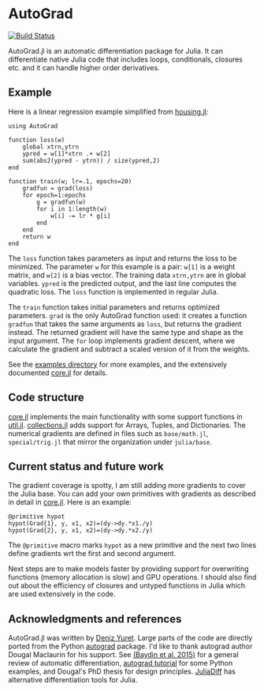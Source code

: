 # AutoGrad

[![Build Status](https://travis-ci.org/denizyuret/AutoGrad.jl.svg?branch=master)](https://travis-ci.org/denizyuret/AutoGrad.jl)

AutoGrad.jl is an automatic differentiation package for Julia.  It can
differentiate native Julia code that includes loops, conditionals,
closures etc. and it can handle higher order derivatives.

## Example

Here is a linear regression example simplified from
[housing.jl](https://github.com/denizyuret/AutoGrad.jl/blob/master/examples/housing.jl):

```
using AutoGrad

function loss(w)
    global xtrn,ytrn
    ypred = w[1]*xtrn .+ w[2]
    sum(abs2(ypred - ytrn)) / size(ypred,2)
end

function train(w; lr=.1, epochs=20)
    gradfun = grad(loss)
    for epoch=1:epochs
        g = gradfun(w)
        for i in 1:length(w)
            w[i] -= lr * g[i]
        end
    end
    return w
end
```

The `loss` function takes parameters as input and returns the loss to
be minimized.  The parameter `w` for this example is a pair: `w[1]` is
a weight matrix, and `w[2]` is a bias vector.  The training data
`xtrn,ytrn` are in global variables.  `ypred` is the predicted output,
and the last line computes the quadratic loss.  The `loss` function is
implemented in regular Julia.

The `train` function takes initial parameters and returns optimized
parameters.  `grad` is the only AutoGrad function used: it creates a
function `gradfun` that takes the same arguments as `loss`, but
returns the gradient instead.  The returned gradient will have the
same type and shape as the input argument.  The `for` loop implements
gradient descent, where we calculate the gradient and subtract a
scaled version of it from the weights.

See the [examples
directory](https://github.com/denizyuret/AutoGrad.jl/blob/master/examples)
for more examples, and the extensively documented
[core.jl](https://github.com/denizyuret/AutoGrad.jl/blob/master/src/core.jl)
for details.

## Code structure

[core.jl](https://github.com/denizyuret/AutoGrad.jl/blob/master/src/core.jl)
implements the main functionality with some support functions in
[util.jl](https://github.com/denizyuret/AutoGrad.jl/blob/master/src/collections.jl).
[collections.jl](https://github.com/denizyuret/AutoGrad.jl/blob/master/src/collections.jl)
adds support for Arrays, Tuples, and Dictionaries.  The numerical
gradients are defined in files such as `base/math.jl`,
`special/trig.jl` that mirror the organization under `julia/base`.

## Current status and future work

The gradient coverage is spotty, I am still adding more gradients to
cover the Julia base.  You can add your own primitives with gradients
as described in detail in
[core.jl](https://github.com/denizyuret/AutoGrad.jl/blob/master/src/core.jl).
Here is an example:

```
@primitive hypot
hypot(Grad{1}, y, x1, x2)=(dy->dy.*x1./y)
hypot(Grad{2}, y, x1, x2)=(dy->dy.*x2./y)
```

The `@primitive` macro marks `hypot` as a new primitive and the next
two lines define gradients wrt the first and second argument.

Next steps are to make models faster by providing support for
overwriting functions (memory allocation is slow) and GPU operations.
I should also find out about the efficiency of closures and untyped
functions in Julia which are used extensively in the code.

## Acknowledgments and references

AutoGrad.jl was written by [Deniz
Yuret](http://www.denizyuret.com). Large parts of the code are
directly ported from the Python
[autograd](https://github.com/HIPS/autograd) package.  I'd like to
thank autograd author Dougal Maclaurin for his support.  See [(Baydin
et al. 2015)](https://arxiv.org/abs/1502.05767) for a general review
of automatic differentiation, [autograd
tutorial](https://github.com/HIPS/autograd/blob/master/docs/tutorial.md)
for some Python examples, and Dougal's PhD thesis for design
principles.  [JuliaDiff](http://www.juliadiff.org/) has alternative
differentiation tools for Julia.
